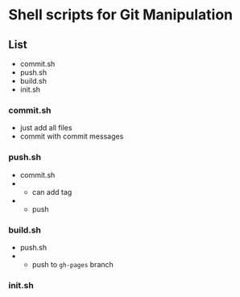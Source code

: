 # Shell scripts for Git Manipulation

## List

- commit.sh
- push.sh
- build.sh
- init.sh

### commit.sh

- just add all files
- commit with commit messages

### push.sh

- commit.sh
- + can add tag
- + push

### build.sh

- push.sh
- + push to `gh-pages` branch

### init.sh

